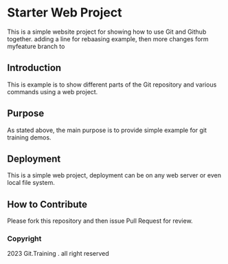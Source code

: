 # Starter Web Project

This is a simple website project for 
showing how to use Git and Github together. 
adding a line for rebaasing example, then more changes form myfeature branch to
## Introduction

This is example is to show different parts
of the Git repository and various commands 
using a web project.

## Purpose

As stated above, the main purpose is to
provide simple example for git training demos.

## Deployment 

This is a simple web project, deployment 
can be on any web server or even local file system.

## How to Contribute

Please fork this repository and then issue Pull Request for 
review.

### Copyright 

2023 Git.Training . all right reserved